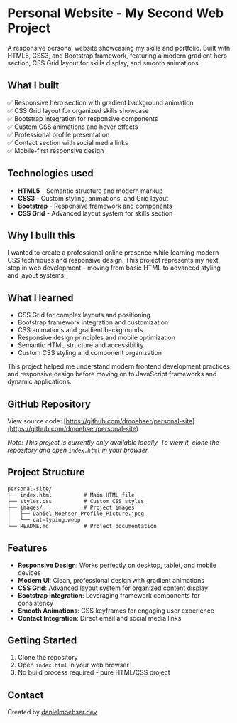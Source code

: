 # Personal Website - My Second Web Project

A responsive personal website showcasing my skills and portfolio. Built with HTML5, CSS3, and Bootstrap framework, featuring a modern gradient hero section, CSS Grid layout for skills display, and smooth animations.

## What I built

✅ Responsive hero section with gradient background animation  
✅ CSS Grid layout for organized skills showcase  
✅ Bootstrap integration for responsive components  
✅ Custom CSS animations and hover effects  
✅ Professional profile presentation  
✅ Contact section with social media links  
✅ Mobile-first responsive design  

## Technologies used

- **HTML5** - Semantic structure and modern markup
- **CSS3** - Custom styling, animations, and Grid layout
- **Bootstrap** - Responsive framework and components
- **CSS Grid** - Advanced layout system for skills section

## Why I built this

I wanted to create a professional online presence while learning modern CSS techniques and responsive design. This project represents my next step in web development - moving from basic HTML to advanced styling and layout systems.

## What I learned

- CSS Grid for complex layouts and positioning
- Bootstrap framework integration and customization  
- CSS animations and gradient backgrounds
- Responsive design principles and mobile optimization
- Semantic HTML structure and accessibility
- Custom CSS styling and component organization

This project helped me understand modern frontend development practices and responsive design before moving on to JavaScript frameworks and dynamic applications.

## GitHub Repository

View source code: [https://github.com/dmoehser/personal-site](https://github.com/dmoehser/personal-site)

*Note: This project is currently only available locally. To view it, clone the repository and open `index.html` in your browser.*

## Project Structure

```
personal-site/
├── index.html          # Main HTML file
├── styles.css          # Custom CSS styles
├── images/             # Project images
│   ├── Daniel_Moehser_Profile_Picture.jpeg
│   └── cat-typing.webp
└── README.md           # Project documentation
```

## Features

- **Responsive Design**: Works perfectly on desktop, tablet, and mobile devices
- **Modern UI**: Clean, professional design with gradient animations
- **CSS Grid**: Advanced layout system for organized content display
- **Bootstrap Integration**: Leveraging framework components for consistency
- **Smooth Animations**: CSS keyframes for engaging user experience
- **Contact Integration**: Direct email and social media links

## Getting Started

1. Clone the repository
2. Open `index.html` in your web browser
3. No build process required - pure HTML/CSS project

## Contact

Created by [danielmoehser.dev](https://danielmoehser.dev)
